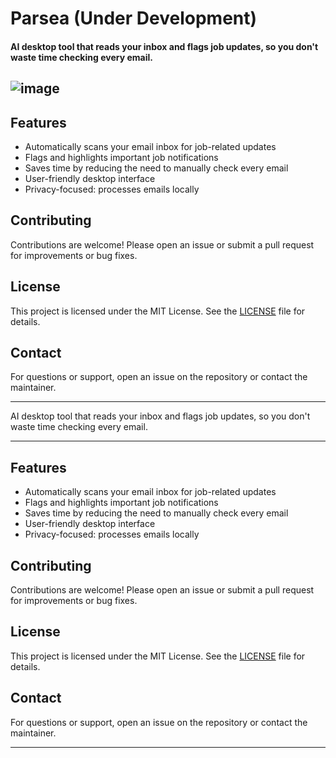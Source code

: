 # Parsea (Under Development)

#### AI desktop tool that reads your inbox and flags job updates, so you don't waste time checking every email.


![image](https://github.com/user-attachments/assets/e629106a-8778-41c8-812e-0a9501df9fe6)
---

## Features
- Automatically scans your email inbox for job-related updates
- Flags and highlights important job notifications
- Saves time by reducing the need to manually check every email
- User-friendly desktop interface
- Privacy-focused: processes emails locally

## Contributing
Contributions are welcome! Please open an issue or submit a pull request for improvements or bug fixes.

## License
This project is licensed under the MIT License. See the [LICENSE](LICENSE) file for details.

## Contact
For questions or support, open an issue on the repository or contact the maintainer.

---

AI desktop tool that reads your inbox and flags job updates, so you don't waste time checking every email.

---

## Features
- Automatically scans your email inbox for job-related updates
- Flags and highlights important job notifications
- Saves time by reducing the need to manually check every email
- User-friendly desktop interface
- Privacy-focused: processes emails locally

## Contributing
Contributions are welcome! Please open an issue or submit a pull request for improvements or bug fixes.

## License
This project is licensed under the MIT License. See the [LICENSE](LICENSE) file for details.

## Contact
For questions or support, open an issue on the repository or contact the maintainer.

---

